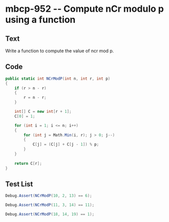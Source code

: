 # mbcp-952 -- Compute nCr modulo p using a function

## Text

Write a function to compute the value of ncr mod p.

## Code

```csharp
public static int NCrModP(int n, int r, int p) 
{
    if (r > n - r) 
    {
        r = n - r;
    }

    int[] C = new int[r + 1];
    C[0] = 1;

    for (int i = 1; i <= n; i++) 
    {
        for (int j = Math.Min(i, r); j > 0; j--) 
        {
            C[j] = (C[j] + C[j - 1]) % p;
        }
    }
    
    return C[r];
}
```

## Test List

```csharp
Debug.Assert(NCrModP(10, 2, 13) == 6);
```

```csharp
Debug.Assert(NCrModP(11, 3, 14) == 11);
```

```csharp
Debug.Assert(NCrModP(18, 14, 19) == 1);
```

